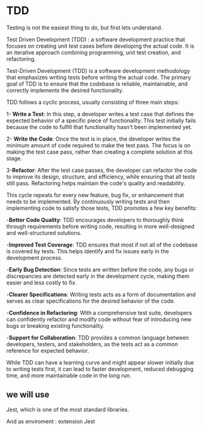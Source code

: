 
# TDD

Testing is not the easiest thing to do, but first lets understand.

Test Driven Development (TDD) :  a software development practice that focuses on creating unit test cases before developing the actual code. It is an iterative approach combining programming, unit test creation, and refactoring.

Test-Driven Development (TDD) is a software development methodology that emphasizes writing tests before writing the actual code. The primary goal of TDD is to ensure that the codebase is reliable, maintainable, and correctly implements the desired functionality.

TDD follows a cyclic process, usually consisting of three main steps:

1- **Write a Test**: In this step, a developer writes a test case that defines the expected behavior of a specific piece of functionality. This test initially fails because the code to fulfill that functionality hasn't been implemented yet.

2- **Write the Code**: Once the test is in place, the developer writes the minimum amount of code required to make the test pass. The focus is on making the test case pass, rather than creating a complete solution at this stage.

3-**Refactor**: After the test case passes, the developer can refactor the code to improve its design, structure, and efficiency, while ensuring that all tests still pass. Refactoring helps maintain the code's quality and readability.

This cycle repeats for every new feature, bug fix, or enhancement that needs to be implemented. By continuously writing tests and then implementing code to satisfy those tests, TDD promotes a few key benefits:

 -**Better Code Quality**: TDD encourages developers to thoroughly think through requirements before writing code, resulting in more well-designed and well-structured solutions.

 -**Improved Test Coverage**: TDD ensures that most if not all of the codebase is covered by tests. This helps identify and fix issues early in the development process.

 -**Early Bug Detection**: Since tests are written before the code, any bugs or discrepancies are detected early in the development cycle, making them easier and less costly to fix.

 -**Clearer Specifications**: Writing tests acts as a form of documentation and serves as clear specifications for the desired behavior of the code.

 -**Confidence in Refactoring**: With a comprehensive test suite, developers can confidently refactor and modify code without fear of introducing new bugs or breaking existing functionality.

 -**Support for Collaboration**: TDD provides a common language between developers, testers, and stakeholders, as the tests act as a common reference for expected behavior.

While TDD can have a learning curve and might appear slower initially due to writing tests first, it can lead to faster development, reduced debugging time, and more maintainable code in the long run.

## we will use

Jest, which is one of the most standard libraries.

And as enviroment : extension Jest

